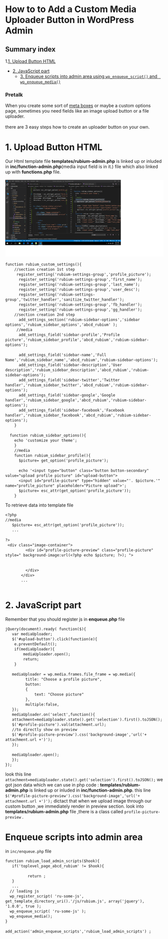 # How to to Add a Custom Media Uploader Button in WordPress Admin<br>
 ## Summary index

1.[1. Upload Button HTML](#1.-Upload-Button-HTML)
   - [2. JavaScript part](#2.-JavaScript-part)
     - [3. Enqueue scripts into admin area using ```wp_enqueue_script()``` and ``` wp_enqueue_media()```](#Enqueue-scripts-into-admin-area)<br>



### Pretalk
When you create some sort of [meta boxes](https://rudrastyh.com/wordpress/meta-boxes.html) or maybe a custom options page, sometimes you need fields like an image upload button or a file uploader.<br><br>
there are 3 easy steps how to create an uploader button on your own.
# 1. Upload Button HTML

Our Html template file **templates/rubium-admin.php** is linked up or inluded in **inc/function-admin.php**(media input field is in it.) file which also linked up with **functions.php** file.<br> <br>
![GitHub Logo](mdimg/custom-media.png)

```
function rubium_custom_settings(){
    //section creation 1st step
     register_setting('rubium-settings-group','profile_picture');
      register_setting('rubium-settings-group','first_name');
      register_setting('rubium-settings-group','last_name');
      register_setting('rubium-settings-group','user_desc');
      register_setting('rubium-settings-group','twitter_handler','sanitize_twitter_handler');
      register_setting('rubium-settings-group','fb_handler');
      register_setting('rubium-settings-group','gg_handler');
    //section creation 2nd step
      add_settings_section('rubium-sidebar-options','sidebar options','rubium_sidebar_options','abcd_rubium' );
     //media
      add_settings_field('sidebar-profile','Profile picture','rubium_sidebar_profile','abcd_rubium','rubium-sidebar-options');

      add_settings_field('sidebar-name','Full Name','rubium_sidebar_name','abcd_rubium','rubium-sidebar-options');
      add_settings_field('sidebar-description','User description','rubium_sidebar_description','abcd_rubium','rubium-sidebar-options');
      add_settings_field('sidebar-twitter','Twitter handler','rubium_sidebar_twitter','abcd_rubium','rubium-sidebar-options');
      add_settings_field('sidebar-google','Google handler','rubium_sidebar_google','abcd_rubium','rubium-sidebar-options');
      add_settings_field('sidebar-facebook','Facebook handler','rubium_sidebar_facebook','abcd_rubium','rubium-sidebar-options');
    }

  function rubium_sidebar_options(){
    echo 'customize your theme';
    }
    //media
    function rubium_sidebar_profile(){
      $picture= get_option('profile_picture');

      echo '<input type="button" class="button button-secondary" value="upload profile picture" id="upload-button">
      <input id="profile-picture" type="hidden" value="'. $picture.'" name="profile_picture" placeholder="Picture upload">';
      $picture= esc_attr(get_option('profile_picture'));
    } 
```
To retrieve data into template file
```
<?php 
//media
   $picture= esc_attr(get_option('profile_picture'));
   ...

?>
 <div class="image-container">
         <div id="profile-picture-preview" class="profile-picture" style=" background-image:url(<?php echo $picture; ?>); ">
    
          
         </div>
       </div>
       ...
       
```
# 2. JavaScript part

Remember that you should register js in **enqueue.php** file
```
jQuery(document).ready( function($){
   var mediaUploader;
   $('#upload-button').click(function(e){
    e.preventDefault();
    if(mediaUploader){
        mediaUploader.open();
        return;
    }

   mediaUploader = wp.media.frames.file_frame = wp.media({
         title: "Choose a profile picture",
         button:
         {
             text: "Choose picture"
         },
         multiple:false,
   });
   mediaUploader.on('select',function(){
   attachment=mediaUploader.state().get('selection').first().toJSON();
   $('#profile-picture').val(attachment.url);
   //to directly show on preview
   $('#profile-picture-preview').css('background-image','url('+ attachment.url +')');
   });

   mediaUploader.open();
   });
});

```
 look this line ```attachment=mediaUploader.state().get('selection').first().toJSON();``` we got json data which we can use in php code : **templates/rubium-admin.php** is linked up or inluded in **inc/function-admin.php**.
 this line ```$('#profile-picture-preview').css('background-image','url('+ attachment.url +')');```
 dictact that when we upload image through our custom button ,we  immediately render in preview section. look into **templates/rubium-admin.php** file ,there is a class called ```profile-picture-preview``` .
 # Enqueue scripts into admin area
 in ```inc/enqueue.php``` file 

 ```
 function rubium_load_admin_scripts($hook){
    if('toplevel_page_abcd_rubium' != $hook){
  
           return ;
    }
    ...
   // loading js
   wp_register_script( 'ru-some-js', get_template_directory_uri().'/js/rubium.js', array('jquery'), '1.0.0', true );
   wp_enqueue_script( 'ru-some-js' );
   wp_enqueue_media();
}

 add_action('admin_enqueue_scripts','rubium_load_admin_scripts') ;


 ```


 